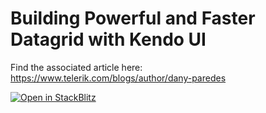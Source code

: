 # Building Powerful and Faster Datagrid with Kendo UI

Find the associated article here: https://www.telerik.com/blogs/author/dany-paredes

[![Open in StackBlitz](https://developer.stackblitz.com/img/open_in_stackblitz.svg)](https://stackblitz.com/github/danywalls/{repo_name})
